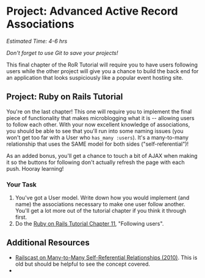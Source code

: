 # Project: Advanced Active Record Associations
*Estimated Time: 4-6 hrs*

*Don't forget to use Git to save your projects!*

This final chapter of the RoR Tutorial will require you to have users following users while the other project will give you a chance to build the back end for an application that looks suspiciously like a popular event hosting site.

## Project: Ruby on Rails Tutorial

You're on the last chapter!  This one will require you to implement the final piece of functionality that makes microblogging what it is -- allowing users to follow each other.  With your now excellent knowledge of associations, you should be able to see that you'll run into some naming issues (you won't get too far with a User who `has_many :users`).  It's a many-to-many relationship that uses the SAME model for both sides ("self-referential")!

As an added bonus, you'll get a chance to touch a bit of AJAX when making it so the buttons for following don't actually refresh the page with each push.  Hooray learning!

### Your Task

1. You've got a User model.  Write down how you would implement (and name) the associations necessary to make one user follow another.  You'll get a lot more out of the tutorial chapter if you think it through first.
2. Do the [Ruby on Rails Tutorial Chapter 11](http://ruby.railstutorial.org/chapters/following-users#top), "Following users".

## Additional Resources

* [Railscast on Many-to-Many Self-Referential Relationships (2010)](http://railscasts.com/episodes/163-self-referential-association?view=asciicast).  This is old but should be helpful to see the concept covered.
* 
